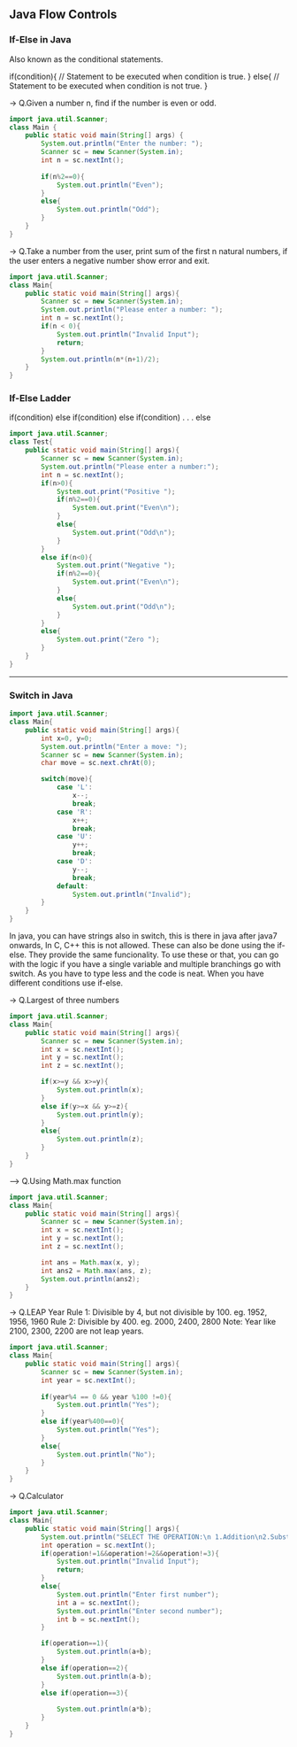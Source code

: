 ## Java Flow Controls

### If-Else in Java
Also known as the conditional statements.

if(condition){
    // Statement to be executed when condition is true.
}
else{
    // Statement to be executed when condition is not true.
}

-> Q.Given a number n, find if the number is even or odd.
```java
import java.util.Scanner;
class Main {
    public static void main(String[] args) {
        System.out.println("Enter the number: ");
        Scanner sc = new Scanner(System.in);
        int n = sc.nextInt();
        
        if(n%2==0){
            System.out.println("Even");
        }
        else{
            System.out.println("Odd");
        }
    }
}
```

-> Q.Take a number from the user, print sum of the first n natural numbers, if the user enters a negative number show error and exit.

```java
import java.util.Scanner;
class Main{
    public static void main(String[] args){
        Scanner sc = new Scanner(System.in);
        System.out.println("Please enter a number: ");
        int n = sc.nextInt();
        if(n < 0){
            System.out.println("Invalid Input");
            return;
        }
        System.out.println(n*(n+1)/2);
    }
}
```
### If-Else Ladder

if(condition)
else if(condition)
else if(condition)
.
.
.
else

```java
import java.util.Scanner;
class Test{
    public static void main(String[] args){
        Scanner sc = new Scanner(System.in);
        System.out.println("Please enter a number:");
        int n = sc.nextInt();
        if(n>0){
            System.out.print("Positive ");
            if(n%2==0){
                System.out.print("Even\n");
            }
            else{
                System.out.print("Odd\n");
            }
        }
        else if(n<0){
            System.out.print("Negative ");
            if(n%2==0){
                System.out.print("Even\n");
            }
            else{
                System.out.print("Odd\n");
            }
        }
        else{
            System.out.print("Zero ");
        }
    }
}
```
---

### Switch in Java

```java
import java.util.Scanner;
class Main{
    public static void main(String[] args){
        int x=0, y=0;
        System.out.println("Enter a move: ");
        Scanner sc = new Scanner(System.in);
        char move = sc.next.chrAt(0);

        switch(move){
            case 'L':
                x--;
                break;
            case 'R':
                x++;
                break;
            case 'U':
                y++;
                break;
            case 'D':
                y--;
                break;
            default:
                System.out.println("Invalid");
        }
    }
}
```

In java, you can have strings also in switch, this is there in java after java7 onwards, In C, C++ this is not allowed.
These can also be done using the if-else. They provide the same funcionality. To use these or that, you can go with the logic if you have a single variable and multiple branchings go with switch. As you have to type less and the code is neat. When you have different conditions use if-else.

-> Q.Largest of three numbers

```java
import java.util.Scanner;
class Main{
    public static void main(String[] args){
        Scanner sc = new Scanner(System.in);
        int x = sc.nextInt();
        int y = sc.nextInt();
        int z = sc.nextInt();

        if(x>=y && x>=y){
            System.out.println(x);
        }
        else if(y>=x && y>=z){
            System.out.println(y);
        }
        else{
            System.out.println(z);
        }
    }
}
```

--> Q.Using Math.max function


```java
import java.util.Scanner;
class Main{
    public static void main(String[] args){
        Scanner sc = new Scanner(System.in);
        int x = sc.nextInt();
        int y = sc.nextInt();
        int z = sc.nextInt();

        int ans = Math.max(x, y);
        int ans2 = Math.max(ans, z);
        System.out.println(ans2);
    }
}
```

-> Q.LEAP Year
Rule 1: Divisible by 4, but not divisible by 100. eg. 1952, 1956, 1960
Rule 2: Divisible by 400. eg. 2000, 2400, 2800
Note: Year like 2100, 2300, 2200 are not leap years.

```java
import java.util.Scanner;
class Main{
    public static void main(String[] args){
        Scanner sc = new Scanner(System.in);
        int year = sc.nextInt();
        
        if(year%4 == 0 && year %100 !=0){
            System.out.println("Yes");
        }
        else if(year%400==0){
            System.out.println("Yes");
        }
        else{
            System.out.println("No");
        }
    }
}
```

-> Q.Calculator

```java
import java.util.Scanner;
class Main{
    public static void main(String[] args){
        System.out.println("SELECT THE OPERATION:\n 1.Addition\n2.Substraction\n3.Multiplication");
        int operation = sc.nextInt();
        if(operation!=1&&operation!=2&&operation!=3){
            System.out.println("Invalid Input");
            return;
        }
        else{
            System.out.println("Enter first number");
            int a = sc.nextInt();
            System.out.println("Enter second number");
            int b = sc.nextInt();
        }

        if(operation==1){
            System.out.println(a+b);
        }
        else if(operation==2){
            System.out.println(a-b);
        }
        else if(operation==3){
            
            System.out.println(a*b);
        }
    }
}
```
























